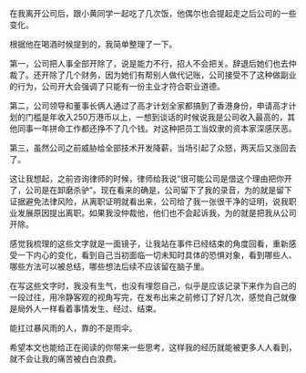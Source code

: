 
在我离开公司后，跟小黄同学一起吃了几次饭，他偶尔也会提起走之后公司的一些变化。

根据他在喝酒时候提到的，我简单整理了一下。

第一，公司把人事全部开除了，说是能力不行，招人不会把关。辞退后她们也去仲裁了。还开除了几个财务，因为她们有帮别人做代记账，公司接受不了这种做副业的行为，公司开大会强调了只能有一份主业才符合职业道德。

第二，公司领导和董事长俩人通过了高才计划全家都搞到了香港身份，申请高才计划的门槛是年收入250万港币以上，一想到谈话的时候说我是公司收入最高的，其他同事一年拼命工作都还挣不了几个钱。对这种把员工当奴隶的资本家深感厌恶。

第三，虽然公司之前威胁给全部技术开发降薪，当场引起了众怒，两天后又涨回去了。

这让我想起，之前咨询律师的时候，律师给我说“很可能公司是借这个理由把你开了，公司是在卸磨杀驴”。现在看来的确是，公司留下了我的录音，为的就是留下证据避免法律风险，从离职证明就看出来，公司给了我一张很干净的证明，说我职业发展原因提出离职。如果我没仲裁他，他们也不会起诉我，为的就是把我从公司开除。

感觉我梳理的这些文字就是一面镜子，让我站在事件已经结束的角度回看，重新感受一下内心的变化，看到自己当初面临一切未知时具体的恐惧对象，看到哪些人、哪些方法可以被总结，哪些想法后续不应该留在脑子里。

在写这些文字时，我没有生气，也没有埋怨自己，似乎是应该记录下来作为自己的一段过往，用冷静客观的视角写完，在发布出来之前修订了好几次，感觉自己就像是局外人一样看着事情发生、经过、结束。

能扛过暴风雨的人，靠的不是雨伞。

希望本文也能给正在阅读的你带来一些思考，这样我的经历就能被更多人人看到，就不会让我的痛苦被白白浪费。